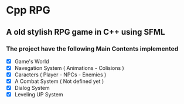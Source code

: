 # Cpp RPG
## A old stylish RPG game in C++ using SFML
### The project have the following Main Contents implemented

- [x] Game's World
- [x] Navegation System ( Animations - Colisions )
- [x] Caracters ( Player - NPCs - Enemies )
- [x] A Combat System ( Not defined yet )
- [x] Dialog System
- [x] Leveling UP System
